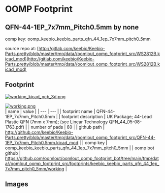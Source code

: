 # OOMP Footprint  
## QFN-44-1EP_7x7mm_Pitch0.5mm  by none  
  
oomp key: oomp_keebio_keebio_parts_qfn_44_1ep_7x7mm_pitch0_5mm  
  
source repo at: [http://gitlab.com/keebio/Keebio-Parts.pretty/blob/master/tmp/data//oomlout_oomp_footprint_src/WS2812B.kicad_mod](http://gitlab.com/keebio/Keebio-Parts.pretty/blob/master/tmp/data//oomlout_oomp_footprint_src/WS2812B.kicad_mod)  
## Footprint  
  
[![working_kicad_pcb_3d.png](working_kicad_pcb_3d_600.png)](working_kicad_pcb_3d.png)  
  
[![working.png](working_600.png)](working.png)  
| name | value | 
| --- | --- | 
| footprint name | QFN-44-1EP_7x7mm_Pitch0.5mm | 
| footprint description | UK Package; 44-Lead Plastic QFN (7mm x 7mm); (see Linear Technology QFN_44_05-08-1763.pdf) | 
| number of pads | 60 | 
| github path | http://github.com/keebio/Keebio-Parts.pretty/blob/master/tmp/data//oomlout_oomp_footprint_src/QFN-44-1EP_7x7mm_Pitch0.5mm.kicad_mod | 
| oomp key | oomp_keebio_keebio_parts_qfn_44_1ep_7x7mm_pitch0_5mm | 
| oomp bot github | https://github.com/oomlout/oomlout_oomp_footprint_bot/tree/main/tmp/data//oomlout_oomp_footprint_src/footprints/keebio_keebio_parts_qfn_44_1ep_7x7mm_pitch0_5mm/working | 
## Images  
